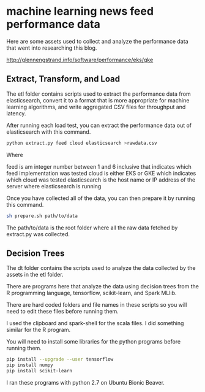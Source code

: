 # machine learning news feed performance data

Here are some assets used to collect and analyze the performance data that went into researching this blog.

http://glennengstrand.info/software/performance/eks/gke

## Extract, Transform, and Load

The etl folder contains scripts used to extract the performance data from elasticsearch, convert it to a format that is more appropriate for machine learning algorithms, and write aggregated CSV files for throughput and latency.

After running each load test, you can extract the performance data out of elasticsearch with this command.

```bash
python extract.py feed cloud elasticsearch >rawdata.csv
```

Where

feed is am integer number between 1 and 6 inclusive that indicates which feed implementation was tested
cloud is either EKS or GKE which indicates which cloud was tested
elasticsearch is the host name or IP address of the server where elasticsearch is running

Once you have collected all of the data, you can then prepare it by running this command.

```bash
sh prepare.sh path/to/data
```

The path/to/data is the root folder where all the raw data fetched by extract.py was collected.

## Decision Trees

The dt folder contains the scripts used to analyze the data collected by the assets in the etl folder.

There are programs here that analyze the data using decision trees from the R programming language, tensorflow, scikit-learn, and Spark MLlib.

There are hard coded folders and file names in these scripts so you will need to edit these files before running them.

I used the clipboard and spark-shell for the scala files. I did something similar for the R program.

You will need to install some libraries for the python programs before running them.

```bash
pip install --upgrade --user tensorflow
pip install numpy
pip install scikit-learn
```

I ran these programs with python 2.7 on Ubuntu Bionic Beaver.

